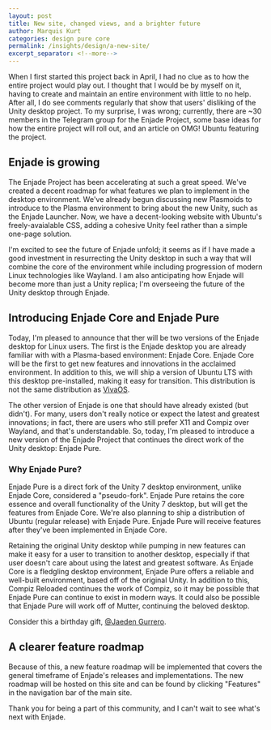 ```yaml
---
layout: post
title: New site, changed views, and a brighter future
author: Marquis Kurt
categories: design pure core
permalink: /insights/design/a-new-site/
excerpt_separator: <!--more-->
---
```

When I first started this project back in April, I had no clue as to how the entire project would play out. I thought that I would be by myself on it, having to create and maintain an entire environment with little to no help. After all, I do see comments regularly that show that users' disliking of the Unity desktop project. To my surprise, I was wrong; currently, there are ~30 members in the Telegram group for the Enjade Project, some base ideas for how the entire project will roll out, and an article on OMG! Ubuntu featuring the project.

<!--more-->

## Enjade is growing
The Enjade Project has been accelerating at such a great speed. We've created a decent roadmap for what features we plan to implement in the desktop environment. We've already begun discussing new Plasmoids to introduce to the Plasma environment to bring about the new Unity, such as the Enjade Launcher. Now, we have a decent-looking website with Ubuntu's freely-avaialable CSS, adding a cohesive Unity feel rather than a simple one-page solution.

I'm excited to see the future of Enjade unfold; it seems as if I have made a good investment in resurrecting the Unity desktop in such a way that will combine the core of the environment while including progression of modern Linux technologies like Wayland. I am also anticipating how Enjade will become more than just a Unity replica; I'm overseeing the future of the Unity desktop through Enjade.

## Introducing Enjade Core and Enjade Pure
Today, I'm pleased to announce that ther will be two versions of the Enjade desktop for Linux users. The first is the Enjade desktop you are already familiar with with a Plasma-based environment: Enjade Core. Enjade Core will be the first to get new features and innovations in the acclaimed environment. In addition to this, we will ship a version of Ubuntu LTS with this desktop pre-installed, making it easy for transition. This distribution is not the same distribution as [VivaOS](http://viva.acquaintedsafari.ga).

The other version of Enjade is one that should have already existed (but didn't). For many, users don't really notice or expect the latest and greatest innovations; in fact, there are users who still prefer X11 and Compiz over Wayland, and that's understandable. So, today, I'm pleased to introduce a new version of the Enjade Project that continues the direct work of the Unity desktop: Enjade Pure.

### Why Enjade Pure?
Enjade Pure is a direct fork of the Unity 7 desktop environment, unlike Enjade Core, considered a "pseudo-fork". Enjade Pure retains the core essence and overall functionality of the Unity 7 desktop, but will get the features from Enjade Core. We're also planning to ship a distribution of Ubuntu (regular release) with Enjade Pure. Enjade Pure will receive features after they've been implemented in Enjade Core.

Retaining the original Unity desktop while pumping in new features can make it easy for a user to transition to another desktop, especially if that user doesn't care about using the latest and greatest software. As Enjade Core is a fledgling desktop environment, Enjade Pure offers a reliable and well-built environment, based off of the original Unity. In addition to this, Compiz Reloaded continues the work of Compiz, so it may be possible that Enjade Pure can continue to exist in modern ways. It could also be possible that Enjade Pure will work off of Mutter, continuing the beloved desktop.

Consider this a birthday gift, [@Jaeden Gurrero](http://www.instagram.com/jaenoelani).

## A clearer feature roadmap
Because of this, a new feature roadmap will be implemented that covers the general timeframe of Enjade's releases and implementations. The new roadmap will be hosted on this site and can be found by clicking "Features" in the navigation bar of the main site.

Thank you for being a part of this community, and I can't wait to see what's next with Enjade.
